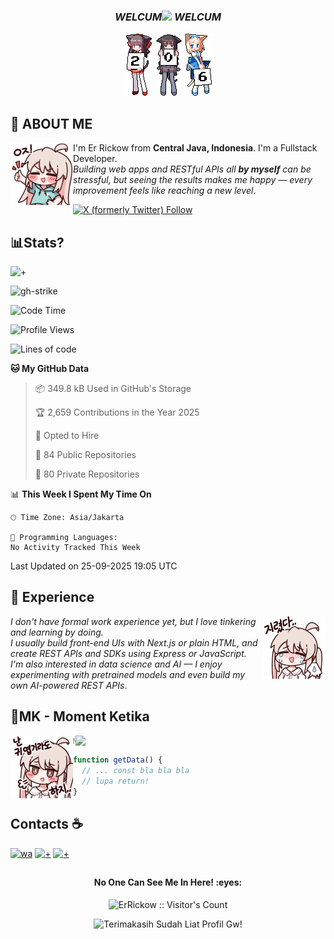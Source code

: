 ### <p align="center">**_WELCUM_**<img src="https://media.tenor.com/2TUjYgfeajQAAAAi/tkthao219-lengtoo.gif" width="90"> **_WELCUM_**
</p>
 <p align="center">
  <a href="#"><img
  src="gambar/2.gif"><a/>
  <a href="#"><img src="gambar/0.gif"><a/>
  <a href="#"><img src="gambar/6.gif"><a/>
</p>


## **👤 ABOUT ME**
<a href="https://github.com/ErRickow"><img align="left" width="100" src="./gambar/mahiro_thumb.png"></a>
I'm Er Rickow from **Central Java, Indonesia**. I'm a Fullstack Developer.  
_Building web apps and RESTful APIs all **by myself** can be stressful, but seeing the results makes me happy — every improvement feels like reaching a new level_.

[![X (formerly Twitter) Follow](https://img.shields.io/twitter/follow/er_rickow?style=social&link=https%3A%2F%2Fx.com%2Fer_rickow)](https://x.com/er_rickow)

## **📊Stats?**
![+](https://github-readme-activity-graph.vercel.app/graph?username=errickow&theme=github)

![gh-strike](https://custom-icon-badges.demolab.com/badge/dynamic/json?logo=fire&logoColor=fff&color=orange&label=github%20streak&query=%24.currentStreak.length&suffix=%20days&url=https%3A%2F%2Fstreak-stats.demolab.com%2F%3Fuser%3DErRickow%26type%3Djson)
          
<!--START_SECTION:waka-->
![Code Time](http://img.shields.io/badge/Code%20Time-6%20hrs%2029%20mins-blue)

![Profile Views](http://img.shields.io/badge/Profile%20Views-0-blue)

![Lines of code](https://img.shields.io/badge/From%20Hello%20World%20I%27ve%20Written-9.2%20million%20lines%20of%20code-blue)

**🐱 My GitHub Data** 

> 📦 349.8 kB Used in GitHub's Storage 
 > 
> 🏆 2,659 Contributions in the Year 2025
 > 
> 💼 Opted to Hire
 > 
> 📜 84 Public Repositories 
 > 
> 🔑 80 Private Repositories 
 > 
📊 **This Week I Spent My Time On** 

```text
🕑︎ Time Zone: Asia/Jakarta

💬 Programming Languages: 
No Activity Tracked This Week
```


 Last Updated on 25-09-2025 19:05 UTC
<!--END_SECTION:waka-->

## **🌹 Experience**
<a href="https://github.com/ErRickow"><img align="right" width="100" src="./gambar/mahiro_cry.png"></a>
_I don't have formal work experience yet, but I love tinkering and learning by doing.  
I usually build front-end UIs with Next.js or plain HTML, and create REST APIs and SDKs using Express or JavaScript.  
I'm also interested in data science and AI — I enjoy experimenting with pretrained models and even build my own AI-powered REST APIs_.

## **🧋MK - Moment Ketika**
<img align="right" width=400 src="https://moe-counter.glitch.me/get/@miyagawamizu?theme=rule34"></a>
<a href="https://github.com/ErRickow"><img align="left" width="100" src="./gambar/mahiro.png"></a>

```yaml
Moment ketika udah ngoding panjang, ternyata lupa return.
```
```js
function getData() {
  // ... const bla bla bla
  // lupa return!
}
```

## Contacts ☕
[![wa](https://img.shields.io/badge/WhatsApp-25D366?style=for-the-badge&logo=whatsapp&logoColor=white)](https://wa.me/6285701699102) [![+](https://img.shields.io/badge/Messenger-00B2FF?style=for-the-badge&logo=messenger&logoColor=white)](https://facebook.com/@errickow) [![+](https://img.shields.io/badge/Gmail-D14836?style=for-the-badge&logo=gmail&logoColor=white)](hub@erdev.biz.id)

##

<h4 align="center"><i class="fas fa-align-center"></i>No One Can See Me In Here! :eyes:</h4>

<p align="center"><img src="https://profile-counter.glitch.me/{ErRickow}/count.svg" alt="ErRickow :: Visitor's Count" /></p>

<div align="center">
    <img src="https://typograssy.deno.dev/api?text=Terimakasih%20Sudah%20Liat%20Profil%20Gw!&l0=none&l1=ef858c&l2=62b7d8&l3=ffb6c1&l4=caf9ff&bg=none&frame=none&speed=250&comment=" alt="Terimakasih Sudah Liat Profil Gw!">
</div>
